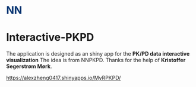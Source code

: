 # <span style="color:#033572">NN</span>
# Interactive-PKPD

The application is designed as an shiny app for the **PK/PD data interactive visualization**
The idea is from NNPKPD. 
Thanks for the help of **Kristoffer Segerstrøm Mørk**.

https://alexzheng0417.shinyapps.io/MyRPKPD/
